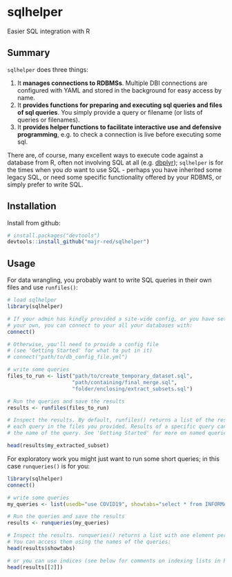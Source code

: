 # sqlhelper
Easier SQL integration with R

## Summary
`sqlhelper` does three things:

1. It **manages connections to RDBMSs**. Multiple DBI connections are configured with YAML and stored in the background for easy access by name.
1. It **provides functions for preparing and executing sql queries and files of sql queries**. You simply provide a query or filename (or lists of queries or filenames).
1. It **provides helper functions to facilitate interactive use and defensive programming**, e.g. to check a connection is live before executing some sql.

There are, of course, many excellent ways to execute code against a database
from R, often not involving SQL at all (e.g. [dbplyr](https://dbplyr.tidyverse.org/));
`sqlhelper` is for the times when you *do* want to use SQL - perhaps you have
inherited some legacy SQL, or need some specific functionality offered by your 
RDBMS, or simply prefer to write SQL.

## Installation

Install from github:

```R
# install.packages("devtools")
devtools::install_github("majr-red/sqlhelper")
```

## Usage

For data wrangling, you probably want to write SQL queries in their own files and use `runfiles()`:

```R
# load sqlhelper
library(sqlhelper)

# If your admin has kindly provided a site-wide config, or you have set up
# your own, you can connect to your all your databases with:
connect()

# Otherwise, you'll need to provide a config file 
# (see 'Getting Started' for what to put in it)
# connect("path/to/db_config_file.yml")

# write some queries
files_to_run <- list("path/to/create_temporary_dataset.sql",
                     "path/containing/final_merge.sql",
                     "folder/enclosing/extract_subsets.sql")

# Run the queries and save the results
results <- runfiles(files_to_run)

# Inspect the results. By default, runfiles() returns a list of the results of 
# each query in the files you provided. Results of a specific query can be accessed by the
# the name of the query. See 'Getting Started' for more on named queries.

head(results$my_extracted_subset)
```

For exploratory work you might just want to run some short queries; in this case `runqueries()` is for you:

```R
library(sqlhelper)
connect()

# write some queries
my_queries <- list(usedb="use COVID19", showtabs="select * from INFORMATION_SCHEMA.TABLES")

# Run the queries and save the results
results <- runqueries(my_queries)

# Inspect the results. runqueries() returns a list with one element per query.
# You can access them using the names of the queries:
head(results$showtabs)

# or you can use indices (see below for comments on indexing lists in R):
head(results[[2]])
```

